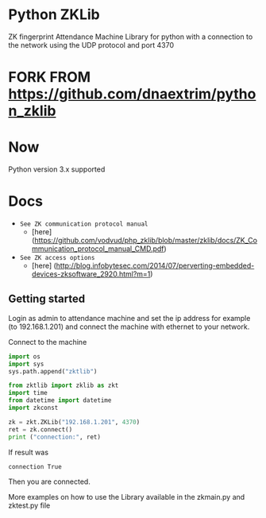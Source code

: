 # Python ZKLib #

ZK fingerprint Attendance Machine Library for python with a connection to the network using the UDP protocol and port 4370
# FORK FROM https://github.com/dnaextrim/python_zklib #
# Now #
Python version 3.x supported
# Docs #
- `See ZK communication protocol manual`
  - [here] (https://github.com/vodvud/php_zklib/blob/master/zklib/docs/ZK_Communication_protocol_manual_CMD.pdf)
- `See ZK access options `
  - [here] (http://blog.infobytesec.com/2014/07/perverting-embedded-devices-zksoftware_2920.html?m=1)

## Getting started

Login as admin to attendance machine and set the ip address for example (to 192.168.1.201) and connect the machine with ethernet to your network.

Connect to the machine

```python
import os
import sys
sys.path.append("zktlib")

from zktlib import zklib as zkt
import time
from datetime import datetime
import zkconst

zk = zkt.ZKLib("192.168.1.201", 4370)
ret = zk.connect()
print ("connection:", ret)
```
If result was
```
connection True
```
Then you are connected.

More examples on how to use the Library available in the
zkmain.py and zktest.py file

